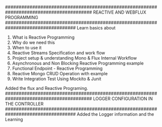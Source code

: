 
########################################################################################
REACTIVE AND WEBFLUX PROGRAMMING
##################################################################################
Learn basics about
1) What is Reactive Programming 
2) Why do we need this 
3) When to use it
4) Reactive Streams Specification and work flow
5) Project setup & understanding Mono & Flux Internal Workflow
6) Asynchronous and Non Blocking Reactive Programming example
7) Functional Endpoint - Reactive Programming
8) Reactive Mongo CRUD Operation with example
9) Write Integration Test Using Mockito & Junit

Added the flux and Reactive Programing.
########################################################################################
LOGGER CONFIGURATION IN THE CONTROLLER
##################################################################################
Added the Logger information and the Learning
